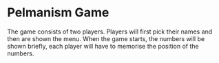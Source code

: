 # Pelmanism Game
The game consists of two players. Players will first pick their names and then are shown the menu.
When the game starts, the numbers will be shown briefly, each player will have to memorise the position of the numbers.

